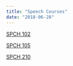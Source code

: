 ```yaml
---
title: "Speech Courses"
date: "2018-06-28"
---
```


[SPCH 102](/spch102)

[SPCH 105](/spch105)

[SPCH 210](/spch210)

